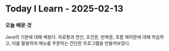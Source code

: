# Today I Learn - 2025-02-13

### 오늘 배운 것
Java의 기본에 대해 배웠다. 자료형과 연산, 조건문, 반복문, 흐름 제어문에 대해 학습하고, 이를 활용하여 메뉴를 주문하는 간단한 프로그램을 만들어보았다.